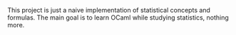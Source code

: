 This project is just a naive implementation of statistical concepts and formulas. The main goal is to learn OCaml while studying statistics, nothing more. 

